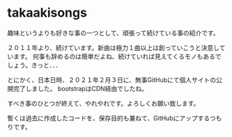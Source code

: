 # takaakisongs
趣味というよりも好きな事の一つとして、頑張って続けている事の紹介です。

２０１１年より、続けています。新曲は極力１曲以上は創っていこうと決意しています。
何事も辞めるのは簡単だよね、続けていれば見えてくるモノもあるでしょう。きっと．．．


とにかく、日本日時、２０２１年２月３日に、無事GitHubにて個人サイトの公開完了しました。
bootstrapはCDN経由でしたね。

すべき事のひとつが終えて、やれやれです。よろしくお願い致します。

暫くは過去に作成したコードを、保存目的も兼ねて、GitHubにアップするつもりです。
